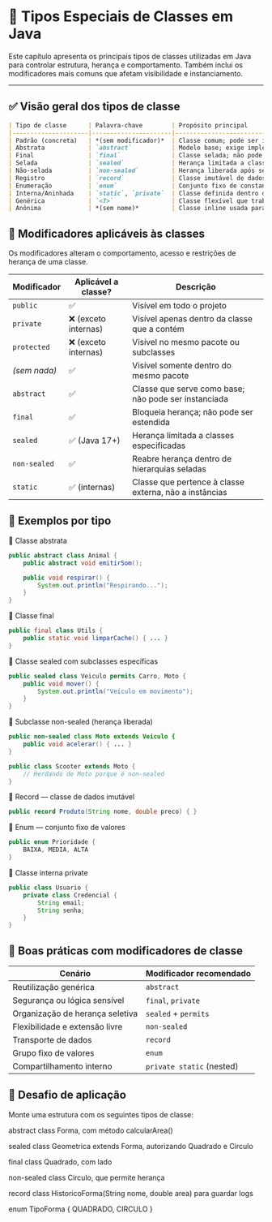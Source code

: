 # 🧩 Tipos Especiais de Classes em Java

Este capítulo apresenta os principais tipos de classes utilizadas em Java para controlar estrutura, herança e comportamento. Também inclui os modificadores mais comuns que afetam visibilidade e instanciamento.

---

## ✅ Visão geral dos tipos de classe

```markdown
| Tipo de classe      | Palavra-chave        | Propósito principal                                 |
|---------------------|----------------------|-----------------------------------------------------|
| Padrão (concreta)   | *(sem modificador)*  | Classe comum; pode ser instanciada e herdada        |
| Abstrata            | `abstract`           | Modelo base; exige implementação pelas subclasses   |
| Final               | `final`              | Classe selada; não pode ser estendida               |
| Selada              | `sealed`             | Herança limitada a classes autorizadas              |
| Não-selada          | `non-sealed`         | Herança liberada após selamento                     |
| Registro            | `record`             | Classe imutável de dados com sintaxe compacta       |
| Enumeração          | `enum`               | Conjunto fixo de constantes                         |
| Interna/Aninhada    | `static`, `private`  | Classe definida dentro de outra classe              |
| Genérica            | `<T>`                | Classe flexível que trabalha com tipos variados     |
| Anônima             | *(sem nome)*         | Classe inline usada para interface ou extensão leve |
```
## 🔧 Modificadores aplicáveis às classes

Os modificadores alteram o comportamento, acesso e restrições de herança de uma classe.

| Modificador     | Aplicável a classe? | Descrição                                          |
|-----------------|----------------------|----------------------------------------------------|
| `public`        | ✅                   | Visível em todo o projeto                          |
| `private`       | ❌ (exceto internas) | Visível apenas dentro da classe que a contém       |
| `protected`     | ❌ (exceto internas) | Visível no mesmo pacote ou subclasses              |
| *(sem nada)*    | ✅                   | Visível somente dentro do mesmo pacote             |
| `abstract`      | ✅                   | Classe que serve como base; não pode ser instanciada|
| `final`         | ✅                   | Bloqueia herança; não pode ser estendida           |
| `sealed`        | ✅ (Java 17+)        | Herança limitada a classes especificadas           |
| `non-sealed`    | ✅                   | Reabre herança dentro de hierarquias seladas       |
| `static`        | ✅ (internas)        | Classe que pertence à classe externa, não a instâncias |

## 🧠 Exemplos por tipo
🔹 Classe abstrata
```java
public abstract class Animal {
    public abstract void emitirSom();

    public void respirar() {
        System.out.println("Respirando...");
    }
}

```
🔹 Classe final
```java
public final class Utils {
    public static void limparCache() { ... }
}
```
🔹 Classe sealed com subclasses específicas
```java
public sealed class Veiculo permits Carro, Moto {
    public void mover() {
        System.out.println("Veículo em movimento");
    }
}
```
🔹 Subclasse non-sealed (herança liberada)

```java
public non-sealed class Moto extends Veiculo {
    public void acelerar() { ... }
}

public class Scooter extends Moto {
    // Herdando de Moto porque é non-sealed
}
```
🔹 Record — classe de dados imutável
```java
public record Produto(String nome, double preco) { }
```
🔹 Enum — conjunto fixo de valores
```java
public enum Prioridade {
    BAIXA, MEDIA, ALTA
}
```
🔹 Classe interna private
```java
public class Usuario {
    private class Credencial {
        String email;
        String senha;
    }
}
```
## 📘 Boas práticas com modificadores de classe

| Cenário                         | Modificador recomendado     |
|----------------------------------|-----------------------------|
| Reutilização genérica            | `abstract`                 |
| Segurança ou lógica sensível     | `final`, `private`         |
| Organização de herança seletiva | `sealed` + `permits`       |
| Flexibilidade e extensão livre  | `non-sealed`               |
| Transporte de dados              | `record`                   |
| Grupo fixo de valores            | `enum`                     |
| Compartilhamento interno         | `private static` (nested)  |

## 🧪 Desafio de aplicação

Monte uma estrutura com os seguintes tipos de classe:

abstract class Forma, com método calcularArea()

sealed class Geometrica extends Forma, autorizando Quadrado e Circulo

final class Quadrado, com lado

non-sealed class Circulo, que permite herança

record class HistoricoForma(String nome, double area) para guardar logs

enum TipoForma { QUADRADO, CIRCULO }